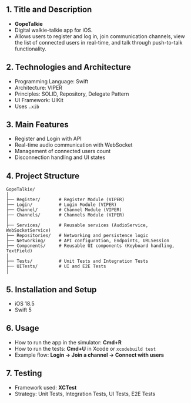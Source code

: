 
## 1. Title and Description
- **GopeTalkie**
- Digital walkie-talkie app for iOS.
- Allows users to register and log in, join communication channels, view the list of connected users in real-time, and talk through push-to-talk functionality.

## 2. Technologies and Architecture
- Programming Language: Swift
- Architecture: VIPER
- Principles: SOLID, Repository, Delegate Pattern
- UI Framework: UIKit
- Uses `.xib`

## 3. Main Features
- Register and Login with API
- Real-time audio communication with WebSocket
- Management of connected users count
- Disconnection handling and UI states

## 4. Project Structure
```plaintext
GopeTalkie/
│
├── Register/       # Register Module (VIPER)
├── Login/          # Login Module (VIPER)
├── Channel/        # Channel Module (VIPER)
├── Channels/       # Channels Module (VIPER)
│
├── Services/       # Reusable services (AudioService, WebSocketService)
├── Repositories/   # Networking and persistence logic
├── Networking/     # API configuration, Endpoints, URLSession
├── Components/     # Reusable UI components (Keyboard handling, TextField)
│
├── Tests/          # Unit Tests and Integration Tests
├── UITests/        # UI and E2E Tests
│
```

## 5. Installation and Setup
- iOS 18.5
- Swift 5

## 6. Usage
- How to run the app in the simulator: **Cmd+R**
- How to run the tests: **Cmd+U** in Xcode or `xcodebuild test`
- Example flow: **Login → Join a channel → Connect with users**

## 7. Testing
- Framework used: **XCTest**
- Strategy: Unit Tests, Integration Tests, UI Tests, E2E Tests
